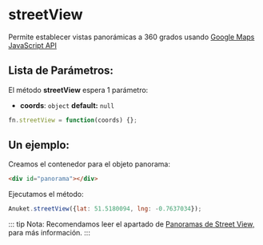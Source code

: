 # streetView
Permite establecer vistas panorámicas a 360 grados usando [Google Maps JavaScript API](https://developers.google.com/maps/documentation/javascript/reference/3.exp/?hl=es-419)


## Lista de Parámetros:
El método __streetView__ espera 1 parámetro:

- __coords__: `object` __default:__ `null`


```js
fn.streetView = function(coords) {};
```

## Un ejemplo:

Creamos el contenedor para el objeto panorama:
```html
<div id="panorama"></div>
```

Ejecutamos el método:
```js
Anuket.streetView({lat: 51.5180094, lng: -0.7637034});
```


::: tip Nota:
Recomendamos leer el apartado de [Panoramas de Street View,](https://developers.google.com/maps/documentation/javascript/streetview?hl=es-419#StreetViewPanoramas) para más información.
:::
